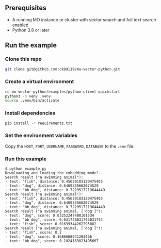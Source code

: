 ## Prerequisites

- A running MO instance or cluster with vector search and full text search enabled
- Python 3.8 or later

## Run the example

### Clone this repo

```bash
git clone git@github.com:ck89119/mo-vector-python.git
```

### Create a virtual environment

```bash
cd mo-vector-python/examples/python-client-quickstart
python3 -m venv .venv
source .venv/bin/activate
```

### Install dependencies

```bash
pip install -r requirements.txt
```

### Set the environment variables
Copy the `HOST`, `PORT`, `USERNAME`, `PASSWORD`, `DATABASE` to the `.env` file.

### Run this example

```text
$ python example.py
Downloading and loading the embedding model...
Search result ("a swimming animal"):
- text: "fish", distance: 0.45629183120475403
- text: "dog", distance: 0.6469335662074529
- text: "bb dog", distance: 0.7229517219644449
Search result ("a swimming animal"):
- text: "fish", distance: 0.45629183120475403
- text: "dog", distance: 0.6469335662074529
- text: "bb dog", distance: 0.7229517219644449
Search result ("a swimming animal, ['dog']"):
- text: "dog", score: 0.03252247488101534
- text: "bb dog", score: 0.031746031746031744
- text: "fish", score: 0.01639344262295082
Search result ("a swimming animal, ['dog']"):
- text: "fish", score: 0.2
- text: "dog", score: 0.1680668941203466
- text: "bb dog", score: 0.1024163823495667
```

